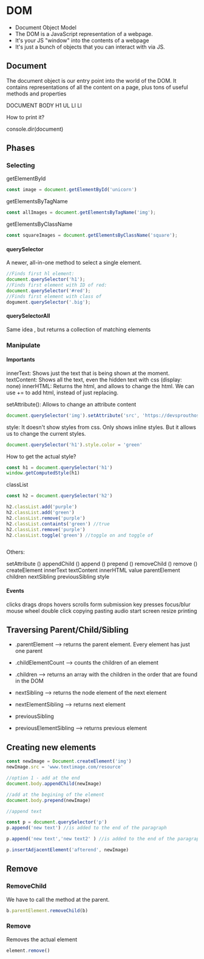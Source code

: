 # DOM

- Document Object Model
- The DOM is a JavaScript representation of a webpage.
- It's your JS "window" into the contents of a webpage
- It's just a bunch of objects that you can interact with via JS.

## Document

The document object is our entry point into the world of the DOM.
It contains representations of all the content on a page, plus tons of useful methods and properties

DOCUMENT
    BODY
        H1
        UL
            LI
            LI

How to print it?

console.dir(document)

## Phases


### Selecting

getElementByld
```js
const image = document.getElementById('unicorn')
```

getElementsByTagName
```js
const allImages = document.getElementsByTagName('img');
```

getElementsByClassName
```js
const squareImages = document.getElementsByClassName('square');
```

#### querySelector

A newer, all-in-one method to select a single element.

```js
//Finds first hl element:
document.querySelector('h1');
//Finds first element with ID of red:
document.querySelector('#red');
//Finds first element with class of
dogument.querySelector('.big');
```

#### querySelectorAll

Same idea , but returns a collection of matching elements


### Manipulate

#### Importants

innerText: Shows just the text that is being shown at the moment.
textContent: Shows all the text, even the hidden text with css (display: none)
innerHTML: Returns the html, and allows to change the html. We can use += to add html, instead of just replacing.

setAttribute(): Allows to change an attribute content

```js
document.querySelector('img').setAttribute('src', 'https://devsprouthosting.com/images/chicken.jpg')
```
style: It doesn't show styles from css. Only shows inline styles. But it allows us to change the current styles.

```js
document.querySelector('h1').style.color = 'green'
```

How to get the actual style?

```js
const h1 = document.querySelector('h1')
window.getComputedStyle(h1)
```

classList

```js
const h2 = document.querySelector('h2')

h2.classList.add('purple')
h2.classList.add('green')
h2.classList.remove('purple')
h2.classList.containts('green') //true
h2.classList.remove('purple')
h2.classList.toggle('green') //toggle on and toggle of



```

Others:


setAttribute ()
appendChild ()
append ()
prepend ()
removeChild ()
remove ()
createElement
innerText
textContent
innerHTML
value
parentElement
children
nextSibling
previousSibling
style

#### Events

clicks
drags
drops
hovers
scrolls
form
submission
key presses
focus/blur
mouse wheel
double click
copying
pasting
audio start
screen resize
printing

## Traversing Parent/Child/Sibling

- .parentElement --> returns the parent element. Every element has just one parent
- .childElementCount --> counts the children of an element
- .children --> returns an array with the children in the order that are found in the DOM

- nextSibling --> returns the node element of the next element
- nextElementSibling --> returns next element
- previousSibling
- previousElementSibling --> returns previous element

## Creating new elements

```js
const newImage = Document.createElement('img')
newImage.src = 'www.textimage.com/resource'

//option 1 - add at the end
document.body.appendChild(newImage)

//add at the begining of the element
document.body.prepend(newImage)

//append text

const p = document.querySelector('p')
p.append('new text') //is added to the end of the paragraph

p.append('new text','new text2' ) //is added to the end of the paragraph

p.insertAdjacentElement('afterend', newImage)

```

## Remove

### RemoveChild

We have to call the method at the parent.

```js
b.parentElement.removeChild(b)
```

### Remove

Removes the actual element

```js
element.remove()
```

